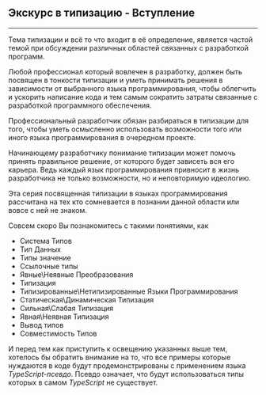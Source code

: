 ## Экскурс в типизацию - Вступление
________________

Тема типизации и всё то что входит в её определение, является частой темой при обсуждении различных областей связанных с разработкой программ.

Любой профессионал который вовлечен в разработку, должен быть посвящен в тонкости типизации и уметь принимать решения в зависимости от выбранного языка программирования, чтобы облегчить и ускорить написание кода и тем самым сократить затраты связанные с разработкой программного обеспечения.

Профессиональный разработчик обязан разбираться в типизации для того, чтобы уметь осмысленно использовать возможности того или иного языка программирования в очередном проекте.

Начинающему разработчику понимание типизации может помочь принять правильное решение, от которого будет зависеть вся его карьера. Ведь каждый язык программирования привносит в жизнь разработчика не только возможности, но и неповторимую идеологию.

Эта серия посвященная типизации в языках программирования рассчитана на тех кто сомневается в познании данной области или вовсе с ней не знаком. 

Совсем скоро Вы познакомитесь с такими понятиями, как

- Система Типов
- Тип Данных
- Типы значение
- Ссылочные типы
- Явные\Неявные Преобразования
- Типизация
- Типизированные\Нетипизированные Языки Программирования
- Статическая\Динамическая Типизация
- Сильная\Слабая Типизация
- Явная\Неявная Типизация
- Вывод типов
- Совместимость Типов

И перед тем как приступить к освещению указанных выше тем, хотелось бы обратить внимание на то, что все примеры которые нуждаются в коде будут продемонстрированы с применением языка *TypeScript-псевдо*. Псевдо означает, что будут использоваться типы которых в самом *TypeScript* не существует.
